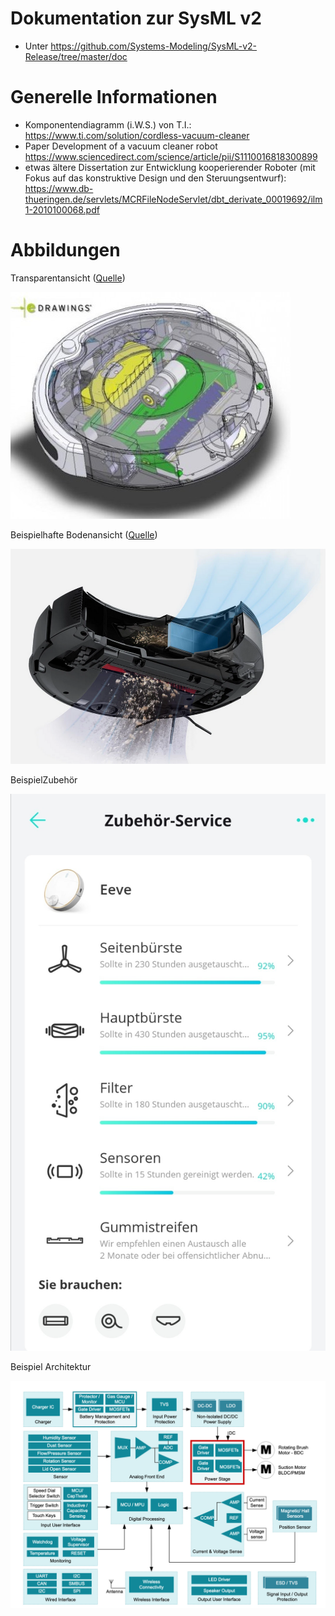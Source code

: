 # Dokumentation zur SysML v2
- Unter https://github.com/Systems-Modeling/SysML-v2-Release/tree/master/doc

# Generelle Informationen
- Komponentendiagramm (i.W.S.) von T.I.: https://www.ti.com/solution/cordless-vacuum-cleaner
- Paper Development of a vacuum cleaner robot https://www.sciencedirect.com/science/article/pii/S1110016818300899
- etwas ältere Dissertation zur Entwicklung kooperierender Roboter (mit Fokus auf das konstruktive Design und den Steruungsentwurf): https://www.db-thueringen.de/servlets/MCRFileNodeServlet/dbt_derivate_00019692/ilm1-2010100068.pdf

# Abbildungen
Transparentansicht ([Quelle](https://domotique.jeanlepine.com/index.php?post/2017/06/24/Course-d-aspirateurs))

![TransparentVacuumCleaner](doc/Transparent_VacuumCleanerRobot.jpg)

Beispielhafte Bodenansicht ([Quelle](https://de.roborock.com/pages/roborock-s5-max))

![Beispiel](doc/Staubsaugerroboter_RoborockS5Max.png)

BeispielZubehör

![Beispiel](doc/Staubsaugroboter.jpg)

Beispiel Architektur

![Architektur](doc/TI-Architektur.png)

